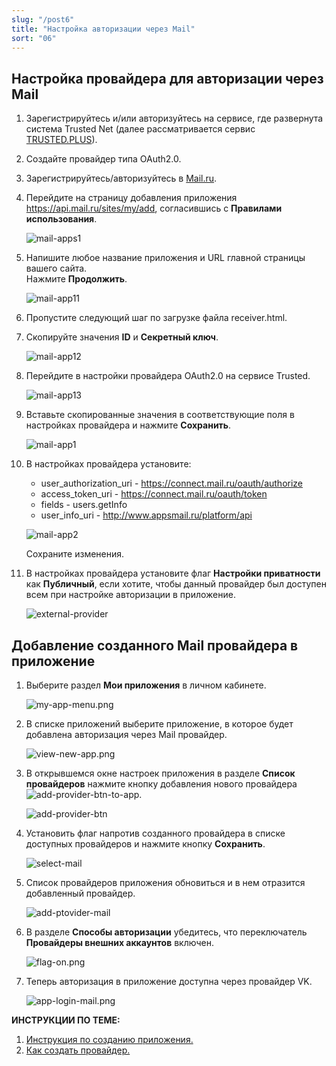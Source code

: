 ```yaml
---
slug: "/post6"
title: "Настройка авторизации через Mail"
sort: "06"
---
```


## Настройка провайдера для авторизации через Mail

1. Зарегистрируйтесь и/или авторизуйтесь на сервисе, где развернута система Trusted Net (далее рассматривается сервис [TRUSTED.PLUS](https://id.trusted.plus)).  
2. Создайте провайдер типа OAuth2.0.  
3. Зарегистрируйтесь/авторизуйтесь в [Mail.ru](https://mail.ru/).  
4. Перейдите на страницу добавления приложения https://api.mail.ru/sites/my/add, согласившись с **Правилами использования**.  
       
   ![mail-apps1](./images/mail-apps1.jpg "Информация о сайте")

5. Напишите любое название приложения и URL главной страницы вашего сайта.  
   Нажмите **Продолжить**.

   ![mail-app11](./images/mail-app11.jpg "Информация о сайте")

6. Пропустите следующий шаг по загрузке файла receiver.html.   
7. Скопируйте значения **ID** и **Секретный ключ**.  
   
      ![mail-app12](./images/mail-app12.jpg "Настройки приложения")

8.  Перейдите в настройки провайдера OAuth2.0 на сервисе Trusted.  
    
    ![mail-app13](./images/mail-app13.jpg "Настройки провайдера")  

14. Вставьте скопированные значения в соответствующие поля в настройках провайдера  и нажмите **Сохранить**.  
    
    ![mail-app1](./images/mail-app1.jpg "Настройки авторизации провайдера")  

15. В настройках провайдера установите:  
    - user_authorization_uri - https://connect.mail.ru/oauth/authorize  
    - access_token_uri - https://connect.mail.ru/oauth/token  
    - fields - users.getInfo
    - user_info_uri - http://www.appsmail.ru/platform/api     
  
    ![mail-app2](./images/mail-app2.jpg "Настройки авторизации провайдера")
 
	Сохраните изменения.  

20. В настройках провайдера установите флаг **Настройки приватности** как **Публичный**, если хотите, чтобы данный провайдер был доступен всем при настройке авторизации в приложение.  
    
     ![external-provider](./images/external-provider.jpg "Настройки приватности")   


##  Добавление созданного Mail провайдера в приложение
   
1.  Выберите раздел **Мои приложения** в личном кабинете.
   
      ![my-app-menu.png](./images/my-app-menu.png "Мои приложения")

2. В списке приложений выберите приложение, в которое будет добавлена авторизация через Mail провайдер.
   
      ![view-new-app.png](./images/view-new-app.png "Список приложений")

3. В открывшемся окне настроек приложения в разделе **Список провайдеров** нажмите кнопку добавления нового провайдера ![add-provider-btn-to-app](./images/add-provider-btn-to-app.png "Кнопка добавления провайдера"). 
   
      ![add-provider-btn](./images/list-providers.png "Список подключенных провайдеров") 

4. Установить флаг напротив созданного провайдера в списке доступных провайдеров и нажмите кнопку **Сохранить**.
   
      ![select-mail](./images/select-mail.jpg "Список доступных провайдеров для добавления в приложение") 

5. Список провайдеров приложения обновиться и в нем отразится добавленный провайдер.

      ![add-ptovider-mail](./images/add-ptovider-mail.jpg "Список добавленных в приложение провайдеров")

6. В разделе **Способы авторизации** убедитесь, что переключатель **Провайдеры внешних аккаунтов** включен.

      ![flag-on.png](./images/flag-on.png "Включения флага авторизации через провайдеров внешних аккаунтов")

7. Теперь авторизация в приложение доступна через провайдер VK.
     
      ![app-login-mail.png](./images/app-login-mail.png "Форма авторизации в приложение")

**ИНСТРУКЦИИ ПО ТЕМЕ:**  

1. [Инструкция по созданию приложения.](https://docs.trusted.plus/03-v1.3/8-instructions/create-app)  
2. [Как создать провайдер.](https://docs.trusted.plus/03-v1.3/5-providers/providers)  